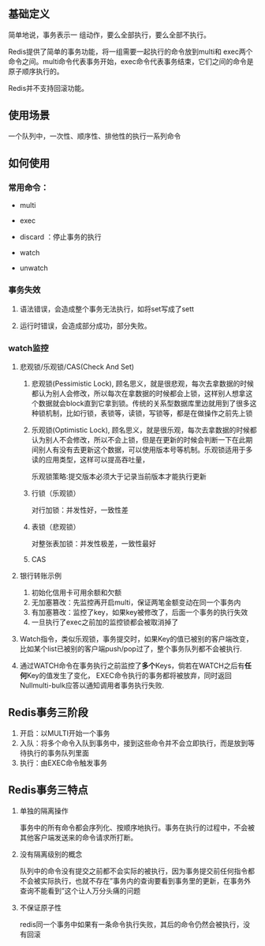 ## 基础定义

简单地说，事务表示一 组动作，要么全部执行，要么全部不执行。

Redis提供了简单的事务功能，将一组需要一起执行的命令放到multi和 exec两个命令之间。multi命令代表事务开始，exec命令代表事务结束，它们之间的命令是原子顺序执行的。

Redis并不支持回滚功能。

## 使用场景

一个队列中，一次性、顺序性、排他性的执行一系列命令

## 如何使用

### 常用命令：

- multi 

- exec

- discard ：停止事务的执行

- watch

- unwatch

### 事务失效

1. 语法错误，会造成整个事务无法执行，如将set写成了sett

2. 运行时错误，会造成部分成功，部分失败。

### watch监控

1. 悲观锁/乐观锁/CAS(Check And Set)

    1. 悲观锁(Pessimistic Lock), 顾名思义，就是很悲观，每次去拿数据的时候都认为别人会修改，所以每次在拿数据的时候都会上锁，这样别人想拿这个数据就会block直到它拿到锁。传统的关系型数据库里边就用到了很多这种锁机制，比如行锁，表锁等，读锁，写锁等，都是在做操作之前先上锁

    2. 乐观锁(Optimistic Lock), 顾名思义，就是很乐观，每次去拿数据的时候都认为别人不会修改，所以不会上锁，但是在更新的时候会判断一下在此期间别人有没有去更新这个数据，可以使用版本号等机制。乐观锁适用于多读的应用类型，这样可以提高吞吐量，

        乐观锁策略:提交版本必须大于记录当前版本才能执行更新

    3. 行锁（乐观锁）

        对行加锁：并发性好，一致性差

    4. 表锁（悲观锁）

        对整张表加锁：并发性极差，一致性最好

    5. CAS

2. 银行转账示例

    1. 初始化信用卡可用余额和欠额
    2. 无加塞篡改：先监控再开启multi，保证两笔金额变动在同一个事务内
    3. 有加塞篡改：监控了key，如果key被修改了，后面一个事务的执行失效
    4. 一旦执行了exec之前加的监控锁都会被取消掉了

3. Watch指令，类似乐观锁，事务提交时，如果Key的值已被别的客户端改变，比如某个list已被别的客户端push/pop过了，整个事务队列都不会被执行.

4. 通过WATCH命令在事务执行之前监控了**多个**Keys，倘若在WATCH之后有**任何**Key的值发生了变化，
    EXEC命令执行的事务都将被放弃，同时返回Nullmulti-bulk应答以通知调用者事务执行失败.

## Redis事务三阶段

1. 开启：以MULTI开始一个事务
2. 入队：将多个命令入队到事务中，接到这些命令并不会立即执行，而是放到等待执行的事务队列里面
3. 执行：由EXEC命令触发事务

## Redis事务三特点

1. 单独的隔离操作

    事务中的所有命令都会序列化、按顺序地执行。事务在执行的过程中，不会被其他客户端发送来的命令请求所打断。

2. 没有隔离级别的概念

    队列中的命令没有提交之前都不会实际的被执行，因为事务提交前任何指令都不会被实际执行，也就不存在”事务内的查询要看到事务里的更新，在事务外查询不能看到”这个让人万分头痛的问题

3. 不保证原子性

    redis同一个事务中如果有一条命令执行失败，其后的命令仍然会被执行，没有回滚

